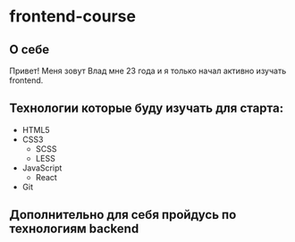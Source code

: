 # frontend-course

## О себе
Привет!
Меня зовут Влад мне 23 года и я только начал активно изучать frontend. 

## Технологии которые буду изучать для старта:
- HTML5
- CSS3
  - SCSS
  - LESS 
- JavaScript
  - React
- Git

## Дополнительно для себя пройдусь по технологиям backend
